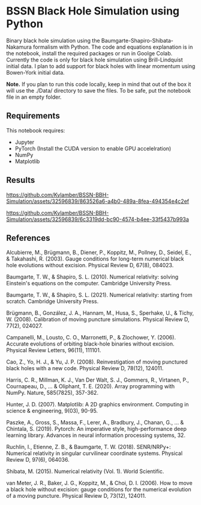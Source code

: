 # BSSN Black Hole Simulation using Python
Binary black hole simulation using the Baumgarte-Shapiro-Shibata-Nakamura formalism with Python. The code and equations explanation is in the notebook, install the required packages or run in Goolge Colab. Currently the code is only for black hole simulation using Brill-Lindquist initial data. I plan to add support for black holes with linear momentum using Bowen-York initial data.

**Note.** If you plan to run this code locally, keep in mind that out of the box it will use the ./Data/ directory to save the files. To be safe, put the notebook file in an empty folder.

## Requirements
This notebook requires:
- Jupyter
- PyTorch (Install the CUDA version to enable GPU accelelration)
- NumPy
- Matplotlib

## Results

https://github.com/Kylamber/BSSN-BBH-Simulation/assets/32596839/863526a6-a4b0-489a-8fea-494354e4c2ef

https://github.com/Kylamber/BSSN-BBH-Simulation/assets/32596839/6c3319dd-bc90-4574-b4ee-33f5437b993a

## References

Alcubierre, M., Brügmann, B., Diener, P., Koppitz, M., Pollney, D., Seidel, E., & Takahashi, R. (2003). Gauge conditions for long-term numerical black hole evolutions without excision. Physical Review D, 67(8), 084023.

Baumgarte, T. W., & Shapiro, S. L. (2010). Numerical relativity: solving Einstein's equations on the computer. Cambridge University Press.

Baumgarte, T. W., & Shapiro, S. L. (2021). Numerical relativity: starting from scratch. Cambridge University Press.

Brügmann, B., González, J. A., Hannam, M., Husa, S., Sperhake, U., & Tichy, W. (2008). Calibration of moving puncture simulations. Physical Review D, 77(2), 024027.

Campanelli, M., Lousto, C. O., Marronetti, P., & Zlochower, Y. (2006). Accurate evolutions of orbiting black-hole binaries without excision. Physical Review Letters, 96(11), 111101.

Cao, Z., Yo, H. J., & Yu, J. P. (2008). Reinvestigation of moving punctured black holes with a new code. Physical Review D, 78(12), 124011.

Harris, C. R., Millman, K. J., Van Der Walt, S. J., Gommers, R., Virtanen, P., Cournapeau, D., ... & Oliphant, T. E. (2020). Array programming with NumPy. Nature, 585(7825), 357-362.

Hunter, J. D. (2007). Matplotlib: A 2D graphics environment. Computing in science & engineering, 9(03), 90-95.

Paszke, A., Gross, S., Massa, F., Lerer, A., Bradbury, J., Chanan, G., ... & Chintala, S. (2019). Pytorch: An imperative style, high-performance deep learning library. Advances in neural information processing systems, 32.

Ruchlin, I., Etienne, Z. B., & Baumgarte, T. W. (2018). SENR/NRPy+: Numerical relativity in singular curvilinear coordinate systems. Physical Review D, 97(6), 064036.

Shibata, M. (2015). Numerical relativity (Vol. 1). World Scientific.

van Meter, J. R., Baker, J. G., Koppitz, M., & Choi, D. I. (2006). How to move a black hole without excision: gauge conditions for the numerical evolution of a moving puncture. Physical Review D, 73(12), 124011.
